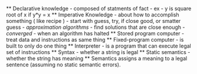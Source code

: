 ** Declarative knowledge
	- composed of statments of fact
	- ex - y is square root of x if y*y = x
** Imperative Knowledge
	- about how to accomplish something ( like recipe )
	- start with guess, try, if close good, or smatter guess
	- *approximation algorithms* - find solutions that are close enough
	- *converged* - when an algorithm has halted
** Stored program computer
	- treat data and instructions as same thing
** Fixed-program computer - is built to only do one thing
** Interpreter - is a program that can execute legal set of instructions
** Syntax -  whether a string is legal
** Static semantics - whether the string has meaning
** Semantics assigns a meaning to a legal sentence (assuming no static semantic errors).


